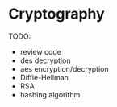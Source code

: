 # Cryptography
TODO:
- review code
- des decryption
- aes encryption/decryption
- Diffie-Hellman
- RSA
- hashing algorithm 

